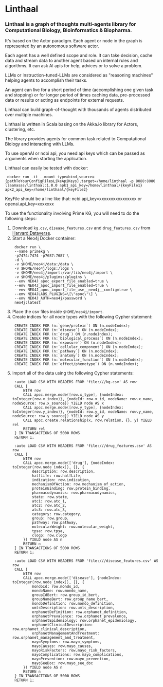 # Linthaal 

### Linthaal is a graph of thoughts multi-agents library for Computational Biology, Bioinformatics & Biopharma.

It's based on the Actor paradigm. Each agent or node in the graph is represented by an autonomous software actor.

Each agent has a well defined scope and role. It can take decision, cache data and stream data to another agent based
on internal rules and algorithms. It can ask AI apis for help, advices or to solve a problem.

LLMs or Instruction-tuned-LLMs are considered as "reasoning machines" helping agents to accomplish their tasks.

An agent can live for a short period of time (accomplishing one given task and stopping) or for longer period of times 
caching data, pre-processed data or results or acting as endpoints for external requests. 

Linthaal can build graph-of-thought with thousands of agents distributed over multiple machines. 

Linthaal is written in Scala basing on the Akka.io library for Actors, clustering, etc.

The library provides agents for common task related to Computational Biology and interacting with LLMs.

To use openAI or ncbi api, you need api keys which can be passed as arguments when starting the application. 

Linthaal can easily be tested with docker:

```shell
 docker run -it --mount type=bind,source={pathToYourConfigFilesLikeApiKeys},target=/home/linthaal -p 8080:8080 llaamasas/linthaal:1.0.0 apk1_api_key=/home/linthaal/{keyFile1} apk2_api_key=/home/linthaal/{keyFile2}
``` 

KeyFile should be a line like that:
ncbi.api_key=xxxxxxxxxxxxxxxx
or
openai.api_key=xxxxxxx

To use the functionality involving Prime KG, you will need to do the following steps:
1. Download `kg.csv`, `disease_features.csv` and `drug_features.csv` from [Harvard Dataverse](https://dataverse.harvard.edu/dataset.xhtml?persistentId=doi:10.7910/DVN/IXA7BM).
2. Start a Neo4j Docker container:  
    ```shell   
     docker run \
     --name primekg \
     -p7474:7474 -p7687:7687 \
     -d \
     -v $HOME/neo4j/data:/data \
     -v $HOME/neo4j/logs:/logs \
     -v $HOME/neo4j/import:/var/lib/neo4j/import \
     -v $HOME/neo4j/plugins:/plugins \
     --env NEO4J_apoc_export_file_enabled=true \
     --env NEO4J_apoc_import_file_enabled=true \
     --env NEO4J_apoc_import_file_use__neo4j__config=true \
     --env NEO4JLABS_PLUGINS=\[\"apoc\"\] \
     --env NEO4J_AUTH=neo4j/password \
     neo4j:latest
    ```
3. Place the csv files inside `$HOME/neo4j/import`.
4. Create indices for all node types with the following Cypher statement:
    ```
     CREATE INDEX FOR (n:`gene/protein`) ON (n.nodeIndex);
     CREATE INDEX FOR (n:`disease`) ON (n.nodeIndex);
     CREATE INDEX FOR (n:`drug`) ON (n.nodeIndex);
     CREATE INDEX FOR (n:`biological_process`) ON (n.nodeIndex);
     CREATE INDEX FOR (n:`exposure`) ON (n.nodeIndex);
     CREATE INDEX FOR (n:`cellular_component`) ON (n.nodeIndex);
     CREATE INDEX FOR (n:`pathway`) ON (n.nodeIndex);
     CREATE INDEX FOR (n:`anatomy`) ON (n.nodeIndex);
     CREATE INDEX FOR (n:`molecular_function`) ON (n.nodeIndex);
     CREATE INDEX FOR (n:`effect/phenotype`) ON (n.nodeIndex);
    ```
5. Import all of the data using the following Cypher statements:
    ```
     :auto LOAD CSV WITH HEADERS FROM 'file:///kg.csv' AS row
     CALL {
         WITH row
         CALL apoc.merge.node([row.x_type], {nodeIndex: toInteger(row.x_index)}, {nodeId: row.x_id, nodeName: row.x_name, nodeSource: row.x_source}) YIELD node AS x
         CALL apoc.merge.node([row.y_type], {nodeIndex: toInteger(row.y_index)}, {nodeId: row.y_id, nodeName: row.y_name, nodeSource: row.y_source}) YIELD node AS y
         CALL apoc.create.relationship(x, row.relation, {}, y) YIELD rel
         RETURN rel
     } IN TRANSACTIONS OF 5000 ROWS
     RETURN 1;

     :auto LOAD CSV WITH HEADERS FROM 'file:///drug_features.csv' AS row
     CALL {
         WITH row
         CALL apoc.merge.node(['drug'], {nodeIndex: toInteger(row.node_index)}, {}, {
             description: row.description,
             halfLife: row.halfLife,
             indication: row.indication,
             mechanismOfAction: row.mechanism_of_action,
             proteinBinding: row.protein_binding,
             pharmacodynamics: row.pharmacodynamics,
             state: row.state,
             atc1: row.atc_1,
             atc2: row.atc_2,
             atc3: row.atc_3,
             category: row.category,
             group: row.group,
             pathway: row.pathway,
             molecularWeight: row.molecular_weight,
             tpsa: row.tpsa,
             clogp: row.clogp
         }) YIELD node AS n
         RETURN n
     } IN TRANSACTIONS OF 5000 ROWS
     RETURN 1;

     :auto LOAD CSV WITH HEADERS FROM 'file:///disease_features.csv' AS row
     CALL {
         WITH row
         CALL apoc.merge.node(['disease'], {nodeIndex: toInteger(row.node_index)}, {}, {
             mondoId: row.mondo_id,
             mondoName: row.mondo_name,
             groupIdBert: row.group_id_bert,
             groupNameBert: row.group_name_bert,
             mondoDefinition: row.mondo_definition,
             umlsDescription: row.umls_description,
             orphanetDefinition: row.orphanet_definition,
             orphanetPrevalence: row.orphanet_prevalence,
             orphanetEpidemiology: row.orphanet_epidemiology,
             orphanetClinicalDescription: row.orphanet_clinical_description,
             orphanetManagementAndTreatment: row.orphanet_management_and_treatment,
             mayoSymptoms: row.mayo_symptoms,
             mayoCauses: row.mayo_causes,
             mayoRiskFactors: row.mayo_risk_factors,
             mayoComplications: row.mayo_complications,
             mayoPrevention: row.mayo_prevention,
             mayoSeeDoc: row.mayo_see_doc
         }) YIELD node AS n
         RETURN n
     } IN TRANSACTIONS OF 5000 ROWS
     RETURN 1;
    ```
